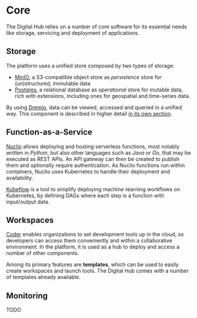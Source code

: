 # Core

The Digital Hub relies on a number of core software for its essential needs like storage, servicing and deployment of applications.

## Storage

The platform uses a unified store composed by two types of storage:

- [MinIO](https://min.io/), a S3-compatible object store as *persistence* store for (un)structured, immutable data
- [Postgres](https://www.postgresql.org/), a relational database as *operational* store for mutable data, rich with extensions, including ones for geospatial and time-series data.

By using [Dremio](https://www.dremio.com/), data can be viewed, accessed and queried in a unified way. This component is described in higher detail [in its own section](/components/dremio).

## Function-as-a-Service

[Nuclio](https://nuclio.io/) allows deploying and hosting serverless functions, most notably written in *Python*, but also other languages such as *Java* or *Go*, that may be executed as REST APIs. An API gateway can then be created to publish them and optionally require authentication. As Nuclio functions run within containers, Nuclio uses Kubernetes to handle their deployment and availability.

[Kubeflow](https://www.kubeflow.org/) is a tool to simplify deploying machine-learning workflows on Kubernetes, by defining DAGs where each step is a function with input/output data.

## Workspaces

[Coder](https://coder.com/) enables organizations to set development tools up in the cloud, so developers can access them conveniently and within a collaborative environment. In the platform, it is used as a hub to deploy and access a number of other components.

Among its primary features are **templates**, which can be used to easily create workspaces and launch tools. The Digital Hub comes with a number of templates already available.


## Monitoring

TODO
